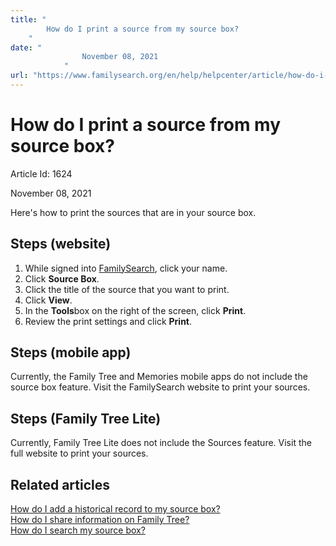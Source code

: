 ```yaml
---
title: "
        How do I print a source from my source box?
    "
date: "
                November 08, 2021
            "
url: "https://www.familysearch.org/en/help/helpcenter/article/how-do-i-print-a-source-from-my-source-box"
---
```





# How do I print a source from my source box?



Article Id: 1624

November 08, 2021

















Here's how to print the sources that are in your source box.  


## Steps (website)


1. While signed into [FamilySearch](http://www.familysearch.org), click your name.
2. Click **Source Box**.
3. Click the title of the source that you want to print.
4. Click **View**.
5. In the **Tools**box on the right of the screen, click **Print**.
6. Review the print settings and click **Print**.

## Steps (mobile app)


Currently, the Family Tree and Memories mobile apps do not include the source box feature. Visit the FamilySearch website to print your sources.  


## Steps (Family Tree Lite)


Currently, Family Tree Lite does not include the Sources feature. Visit the full website to print your sources.  


## Related articles


[How do I add a historical record to my source box?](https://www.familysearch.org/en/help/helpcenter/article/how-to-find-the-add-to-source-box-link)  
[How do I share information on Family Tree?](https://www.familysearch.org/en/help/helpcenter/article/how-do-i-share-information-on-family-tree)  
[How do I search my source box?](https://www.familysearch.org/en/help/helpcenter/article/how-do-i-search-my-source-box)











